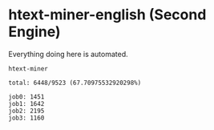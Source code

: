 # htext-miner-english (Second Engine)

Everything doing here is automated.

```
htext-miner

total: 6448/9523 (67.70975532920298%)

job0: 1451
job1: 1642
job2: 2195
job3: 1160
```